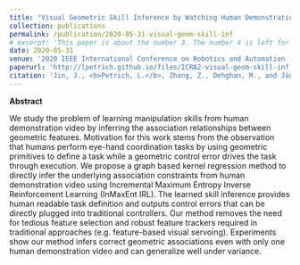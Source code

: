 ```yaml
---
title: "Visual Geometric Skill Inference by Watching Human Demonstration."
collection: publications
permalink: /publication/2020-05-31-visual-geom-skill-inf
# excerpt: 'This paper is about the number 3. The number 4 is left for future work.'
date: 2020-05-31
venue: '2020 IEEE International Conference on Robotics and Automation (ICRA)'
paperurl: 'http://lpetrich.github.io/files/ICRA2-visual-geom-skill-inf.pdf'
citation: 'Jin, J., <b>Petrich, L.</b>, Zhang, Z., Dehghan, M., and Jägersand, M. (2019). &quot;Robot eye-hand coordination learning by watching human demonstrations: a task function approximation approach.&quot; In <i>2019 IEEE International Conference on Robotics and Automation (ICRA)</i>, pp. 6624-6630.'
---
```

**Abstract**

We study the problem of learning manipulation skills from human demonstration video by inferring the association relationships between geometric features. Motivation for this work stems from the observation that humans perform eye-hand coordination tasks by using geometric primitives to define a task while a geometric control error drives the task through execution. We propose a graph based kernel regression method to directly infer the underlying association constraints from human demonstration video using Incremental Maximum Entropy Inverse Reinforcement Learning (InMaxEnt IRL). The learned skill inference provides human readable task definition and outputs control errors that can be directly plugged into traditional controllers. Our method removes the need for tedious feature selection and robust feature trackers required in traditional approaches (e.g. feature-based visual servoing). Experiments show our method infers correct geometric associations even with only one human demonstration video and can generalize well under variance.
